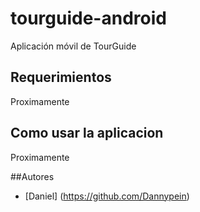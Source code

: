 # tourguide-android

Aplicación móvil de TourGuide

## Requerimientos

Proximamente

## Como usar la aplicacion

Proximamente

##Autores

* [Daniel] (https://github.com/Dannypein)
